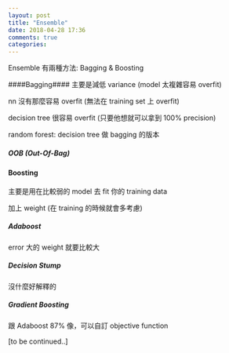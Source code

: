 ```yaml
---
layout: post
title: "Ensemble"
date: 2018-04-28 17:36
comments: true
categories: 
---
```


Ensemble 有兩種方法: Bagging & Boosting

<!--More-->

####Bagging####
主要是減低 variance (model 太複雜容易 overfit)

nn 沒有那麼容易 overfit (無法在 training set 上 overfit)

decision tree 很容易 overfit (只要他想就可以拿到 100% precision)

random forest: decision tree 做 bagging 的版本

##### OOB (Out-Of-Bag) #####

#### Boosting ####
主要是用在比較弱的 model 去 fit 你的 training data

加上 weight (在 training 的時候就會多考慮)

##### Adaboost #####
error 大的 weight 就要比較大

##### Decision Stump #####
沒什麼好解釋的

##### Gradient Boosting #####
跟 Adaboost 87% 像，可以自訂 objective function


[to be continued..]
